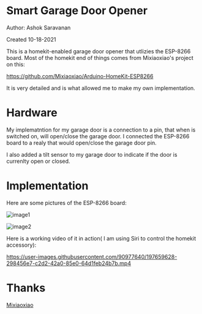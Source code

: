 # Smart Garage Door Opener

Author: Ashok Saravanan

Created 10-18-2021

This is a homekit-enabled garage door opener that utlizies the ESP-8266 board. Most of the homekit end of things comes from Mixiaoxiao's project on this:

https://github.com/Mixiaoxiao/Arduino-HomeKit-ESP8266

It is very detailed and is what allowed me to make my own implementation.

# Hardware

My implematntion for my garage door is a connection to a pin, that when is switched on, will open/close the garage door. I connected the ESP-8266 board to a realy that would open/close the garage door pin.

I also added a tilt sensor to my garage door to indicate if the door is currenlty open or closed.

# Implementation

Here are some pictures of the ESP-8266 board:

![image1](https://user-images.githubusercontent.com/90977640/199139469-cea2b2ca-a909-442e-8d1d-78028d4e21fe.png)

![image2](https://user-images.githubusercontent.com/90977640/199139488-29e9dad4-a014-496f-beed-19ccfb42cbf7.png)


Here is a working video of it in action( I am using Siri to control the homekit accessory): 


https://user-images.githubusercontent.com/90977640/197659628-298456e7-c2d2-42a0-85e0-64d1feb24b7b.mp4



# Thanks
[Mixiaoxiao](https://github.com/Mixiaoxiao/Arduino-HomeKit-ESP8266)
